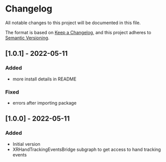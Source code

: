 # Changelog

All notable changes to this project will be documented in this file.

The format is based on [Keep a Changelog](https://keepachangelog.com/en/1.0.0/),
and this project adheres to [Semantic Versioning](https://semver.org/spec/v2.0.0.html).

## [1.0.1] - 2022-05-11

### Added 

- more install details in README

### Fixed

- errors after importing package

## [1.0.0] - 2022-05-11

### Added

- Initial version
- XRHandTrackingEventsBridge subgraph to get access to hand tracking events
